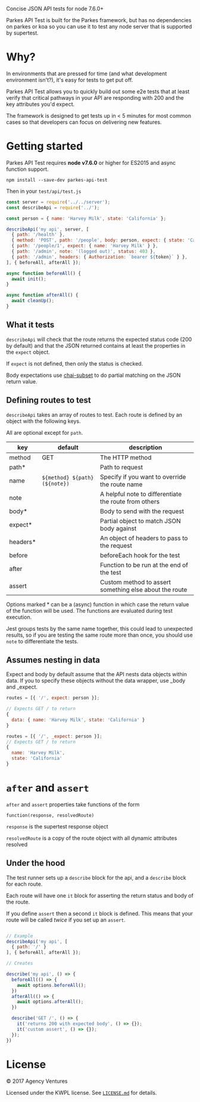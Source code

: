 Concise JSON API tests for node 7.6.0+

Parkes API Test is built for the Parkes framework, but has no dependencies on
parkes or koa so you can use it to test any node server that is supported by
supertest.

# Why?

In environments that are pressed for time (and what development environment isn't?),
it's easy for tests to get put off.

Parkes API Test allows you to quickly build out some e2e tests that at least verify
that critical pathways in your API are responding with 200 and the key attributes
you'd expect.

The framework is designed to get tests up in < 5 minutes for most common cases
so that developers can focus on delivering new features.

# Getting started

Parkes API Test requires **node v7.6.0** or higher for ES2015 and async function support.

```
npm install --save-dev parkes-api-test
```

Then in your `test/api/test.js`

```js
const server = require('../../server');
const describeApi = require('../');

const person = { name: 'Harvey Milk', state: 'California' };

describeApi('my api', server, [
  { path: '/health' },
  { method: 'POST', path: '/people', body: person, expect: { state: 'California' } },
  { path: '/people/1', expect: { name: 'Harvey Milk' } },
  { path: '/admin', note: '(logged out)', status: 403 },
  { path: '/admin', headers: { Authorization: `bearer ${token}` } },
], { beforeAll, afterAll });

async function beforeAll() {
  await init();
}

async function afterAll() {
  await cleanUp();
}
```

## What it tests
`describeApi` will check that the route returns the expected status code (200 by default)
and that the JSON returned contains at least the properties in the `expect` object.

If `expect` is not defined, then only the status is checked.

Body expectations use [chai-subset](https://github.com/debitoor/chai-subset) to
do partial matching on the JSON return value.

## Defining routes to test
`describeApi` takes an array of routes to test. Each route is defined by an object
with the following keys.

All are optional except for `path`.

| key | default | description |
| --- | --- | ---- |
| method | GET | The HTTP method |
| path* | | Path to request |
| name | `${method} ${path} (${note})` | Specify if you want to override the route name |
| note | | A helpful note to differentiate the route from others |
| body* | | Body to send with the request |
| expect* | | Partial object to match JSON body against |
| headers* | | An object of headers to pass to the request |
| before | | beforeEach hook for the test |
| after | | Function to be run at the end of the test |
| assert | | Custom method to assert something else about the route |

Options marked * can be a (async) function in which case the return value of the function
will be used. The functions are evaluated during test execution.

Jest groups tests by the same name together, this could lead to unexpected results, so
if you are testing the same route more than once, you should use `note` to differentiate
the tests.

## Assumes nesting in data
Expect and body by default assume that the API nests data objects within data.
If you to specify these objects without the data wrapper, use \_body and \_expect.

```js
routes = [{ '/', expect: person }];

// Expects GET / to return
{
  data: { name: 'Harvey Milk', state: 'California' }
}

routes = [{ '/', _expect: person }];
// Expects GET / to return
{
  name: 'Harvey Milk',
  state: 'California'
}

```

# `after` and `assert`
`after` and `assert` properties take functions of the form

`function(response, resolvedRoute)`

`response` is the supertest response object

`resolvedRoute` is a copy of the route object with all dynamic attributes resolved




## Under the hood

The test runner sets up a `describe` block for the api, and a `describe` block for
each route.

Each route will have one `it` block for asserting the return status and body of
the route.

If you define `assert` then a second `it` block is defined.
This means that your route will be called _twice_ if you set up an `assert`.

```js

// Example
describeApi('my api', [
  { path: '/' }
], { beforeAll, afterAll });

// Creates

describe('my api', () => {
  beforeAll(() => {
    await options.beforeAll();
  })
  afterAll(() => {
    await options.afterAll();
  })

  describe('GET /', () => {
    it('returns 200 with expected body', () => {});
    it('custom assert', () => {});
  });
})
```

# License

© 2017 Agency Ventures

Licensed under the KWPL license.  See [`LICENSE.md`](https://github.com/raisely/parkes-api-test/blob/master/LICENSE.md) for details.
